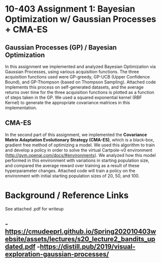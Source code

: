 # 10-403 Assignment 1: Bayesian Optimization w/ Gaussian Processes + CMA-ES

## Gaussian Processes (GP) / Bayesian Optimization
In this assignment we implemented and analyzed Bayesian Optimization via Gaussian Processes, using various acquisition functions. The three acquisition functions used were GP-greedy, GP-UCB (Upper Confidence Bound), and GP-Thompson (based on Thompson Sampling). Attached code implements this process on self-generated datasets, and the average returns over time for the three acquisition functions is plotted as a function of steps taken in the GP. We used a squared exponential kernel (RBF Kernel) to generate the appropriate covariance matrices in this implementation.
## CMA-ES
In the second part of this assignment, we implemented the **Covariance Matrix Adaptation Evolutionary Strategy (CMA-ES)**, which is a black-box, gradient free 
method of optimizing a model. We used this algorithm to train and develop a policy in order to solve the virtual Cartpole-v0 environment (http://gym.openai.com/docs/#environments). We analyzed how this model performed in this environment with variations in starting population size, and compared the average reward over training as a result of these hyperparameter changes. Attached code will train a policy on the environment with initial starting population sizes of 20, 50, and 100.  

# Background / Reference Links
See attached .pdf for writeup

-https://cmudeeprl.github.io/Spring202010403website/assets/lectures/s20_lecture2_bandits_updated.pdf
-https://distill.pub/2019/visual-exploration-gaussian-processes/
-
